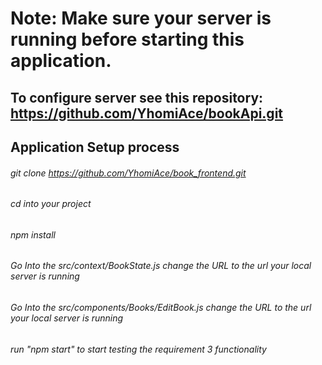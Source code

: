 # Note: Make sure your server is running before starting this application.

## To configure server see this repository: https://github.com/YhomiAce/bookApi.git

## Application Setup process

###### git clone https://github.com/YhomiAce/book_frontend.git
###### cd into your project
###### npm install
###### Go Into the src/context/BookState.js change the URL to the url your local server is running
###### Go Into the src/components/Books/EditBook.js change the URL to the url your local server is running
###### run "npm start" to start testing the requirement 3 functionality
